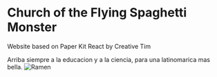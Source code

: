 # Church of the Flying Spaghetti Monster
Website based on Paper Kit React by Creative Tim

Arriba siempre a la educacion y a la ciencia, para una latinomarica mas bella.
![Ramen](https://upload.wikimedia.org/wikipedia/commons/9/90/Touched_by_His_Noodly_Appendage_HD.jpg)
